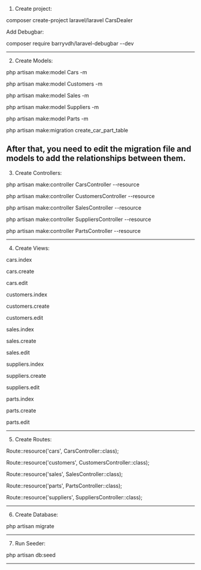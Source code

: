 
1. Create project:

composer create-project laravel/laravel CarsDealer

Add Debugbar:

composer require barryvdh/laravel-debugbar --dev

---------------------------------

2. Create Models:

php artisan make:model Cars -m

php artisan make:model Customers -m

php artisan make:model Sales -m

php artisan make:model Suppliers -m

php artisan make:model Parts -m

php artisan make:migration create_car_part_table

After that, you need to edit the migration file and models to add the relationships between them.
----------------------------------
3. Create Controllers:

php artisan make:controller CarsController --resource

php artisan make:controller CustomersController --resource

php artisan make:controller SalesController --resource

php artisan make:controller SuppliersController --resource

php artisan make:controller PartsController --resource

------------------------------------
4. Create Views:

cars.index

cars.create

cars.edit

customers.index

customers.create

customers.edit

sales.index

sales.create

sales.edit

suppliers.index

suppliers.create

suppliers.edit

parts.index

parts.create

parts.edit

------------------------------------

5. Create Routes:

Route::resource('cars', CarsController::class);

Route::resource('customers', CustomersController::class);

Route::resource('sales', SalesController::class);

Route::resource('parts', PartsController::class);

Route::resource('suppliers', SuppliersController::class);

------------------------------------

6. Create Database:

php artisan migrate

------------------------------------

7. Run Seeder:

php artisan db:seed

------------------------------------